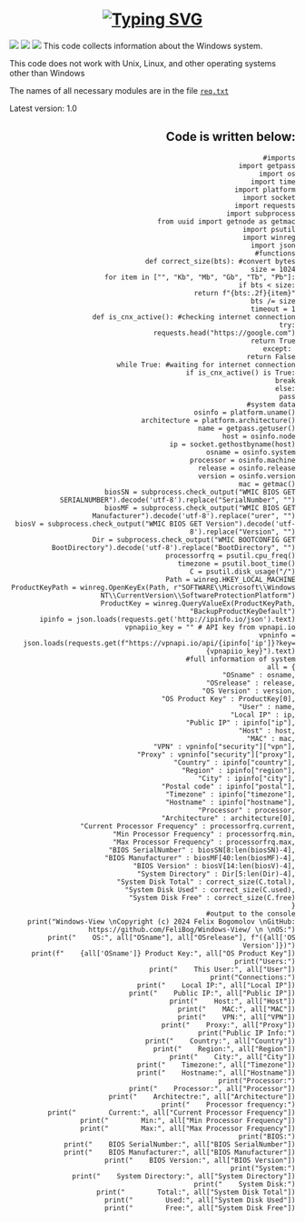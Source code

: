 <div align="center"><h1><a href="https://git.io/typing-svg"><img src="https://readme-typing-svg.demolab.com?font=Fira+Code&size=40&duration=2500&pause=1000&color=000000&center=true&vCenter=true&width=435&lines=Hello%2C+system!;Hello%2C+Windows!;Hello%2C+BIOS!;Hello%2C+winreg!" alt="Typing SVG" /></a></h1></div>
<div align="center"></div>
  <img src="https://img.shields.io/github/repo-size/FeliBog/Windows-View?style=plastic"/>
  <img src="https://img.shields.io/github/license/FeliBog/Windows-View?style=plastic"/>
  <img src="https://tokei.rs/b1/github/FeliBog/Windows-View"/>
</div>
This code collects information about the Windows system. 

This code does not work with Unix, Linux, and other operating systems other than Windows

The names of all necessary modules are in the file [`req.txt`](https://github.com/FeliBog/Windows-View/blob/main/req.txt)

Latest version: 1.0


## <div align="right">Сode is written below:</div>
<div align="right">
<code>#imports
import getpass
import os
import time
import platform
import socket
import requests
import subprocess
from uuid import getnode as getmac
import psutil
import winreg
import json
#functions
def correct_size(bts): #convert bytes
    size = 1024
    for item in ["", "Kb", "Mb", "Gb", "Tb", "Pb"]:
        if bts < size:
            return f"{bts:.2f}{item}"
        bts /= size
timeout = 1
def is_cnx_active(): #checking internet connection
    try:
        requests.head("https://google.com")
        return True
    except: 
        return False
while True: #waiting for internet connection
    if is_cnx_active() is True:
        break
    else:
        pass
#system data
osinfo = platform.uname()
architecture = platform.architecture()
name = getpass.getuser()
host = osinfo.node
ip = socket.gethostbyname(host)
osname = osinfo.system
processor = osinfo.machine
release = osinfo.release
version = osinfo.version
mac = getmac()
biosSN = subprocess.check_output("WMIC BIOS GET SERIALNUMBER").decode('utf-8').replace("SerialNumber", "")
biosMF = subprocess.check_output("WMIC BIOS GET Manufacturer").decode('utf-8').replace("urer", "")
biosV = subprocess.check_output("WMIC BIOS GET Version").decode('utf-8').replace("Version", "")
Dir = subprocess.check_output("WMIC BOOTCONFIG GET BootDirectory").decode('utf-8').replace("BootDirectory", "")
processorfrq = psutil.cpu_freq()
timezone = psutil.boot_time()
C = psutil.disk_usage("/")
Path = winreg.HKEY_LOCAL_MACHINE
ProductKeyPath = winreg.OpenKeyEx(Path, r"SOFTWARE\\Microsoft\\Windows NT\\CurrentVersion\\SoftwareProtectionPlatform")
ProductKey = winreg.QueryValueEx(ProductKeyPath, "BackupProductKeyDefault")
ipinfo = json.loads(requests.get('http://ipinfo.io/json').text)
vpnapiio_key = "" # API key from vpnapi.io
vpninfo = json.loads(requests.get(f"https://vpnapi.io/api/{ipinfo['ip']}?key={vpnapiio_key}").text)
#full information of system
all = {
"OSname" : osname,
"OSrelease" : release,
"OS Version" : version,
"OS Product Key" : ProductKey[0],
"User" : name,
"Local IP" : ip,
"Public IP" : ipinfo["ip"],
"Host" : host,
"MAC" : mac,
"VPN" : vpninfo["security"]["vpn"],
"Proxy" : vpninfo["security"]["proxy"],
"Country" : ipinfo["country"],
"Region" : ipinfo["region"],
"City" : ipinfo["city"],
"Postal code" : ipinfo["postal"],
"Timezone" : ipinfo["timezone"],
"Hostname" : ipinfo["hostname"],
"Processor" : processor,
"Architecture" : architecture[0],
"Current Processor Frequency" : processorfrq.current,
"Min Processor Frequency" : processorfrq.min,
"Max Processor Frequency" : processorfrq.max,
"BIOS SerialNumber" : biosSN[8:len(biosSN)-4],
"BIOS Manufacturer" : biosMF[40:len(biosMF)-4],
"BIOS Version" : biosV[14:len(biosV)-4],
"System Directory" : Dir[5:len(Dir)-4],
"System Disk Total" : correct_size(C.total),
"System Disk Used" : correct_size(C.used),
"System Disk Free" : correct_size(C.free)
}
#output to the console
print("Windows-View \nCopyright (c) 2024 Felix Bogomolov \nGitHub: https://github.com/FeliBog/Windows-View/ \n \nOS:")
print("    OS:", all["OSname"], all["OSrelease"], f"({all['OS Version']})")
print(f"    {all['OSname']} Product Key:", all["OS Product Key"])
print("Users:")
print("    This User:", all["User"])
print("Connections:")
print("    Local IP:", all["Local IP"])
print("    Public IP:", all["Public IP"])
print("    Host:", all["Host"])
print("    MAC:", all["MAC"])
print("    VPN:", all["VPN"])
print("    Proxy:", all["Proxy"])
print("Public IP Info:")
print("    Country:", all["Country"])
print("    Region:", all["Region"])
print("    City:", all["City"])
print("    Timezone:", all["Timezone"])
print("    Hostname:", all["Hostname"])
print("Processor:")
print("    Processor:", all["Processor"])
print("    Architectre:", all["Architecture"])
print("    Processor frequency:")
print("        Current:", all["Current Processor Frequency"])
print("        Min:", all["Min Processor Frequency"])
print("        Max:", all["Max Processor Frequency"])
print("BIOS:")
print("    BIOS SerialNumber:", all["BIOS SerialNumber"])
print("    BIOS Manufacturer:", all["BIOS Manufacturer"])
print("    BIOS Version:", all["BIOS Version"])
print("System:")
print("    System Directory:", all["System Directory"])
print("    System Disk:")
print("        Total:", all["System Disk Total"])
print("        Used:", all["System Disk Used"])
print("        Free:", all["System Disk Free"])
</code>
</div>
